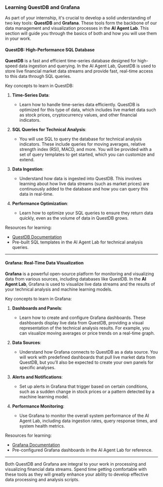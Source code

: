 ### Learning QuestDB and Grafana

As part of your internship, it's crucial to develop a solid understanding of two key tools: **QuestDB** and **Grafana**. These tools form the backbone of our data management and visualization processes in the **AI Agent Lab**. This section will guide you through the basics of both and how you will use them in your work.

#### QuestDB: High-Performance SQL Database

**QuestDB** is a fast and efficient time-series database designed for high-speed data ingestion and querying. In the AI Agent Lab, QuestDB is used to store live financial market data streams and provide fast, real-time access to this data through SQL queries.

Key concepts to learn in QuestDB:

1. **Time-Series Data**:
   - Learn how to handle time-series data efficiently. QuestDB is optimized for this type of data, which includes live market data such as stock prices, cryptocurrency values, and other financial indicators.
   
2. **SQL Queries for Technical Analysis**:
   - You will use SQL to query the database for technical analysis indicators. These include queries for moving averages, relative strength index (RSI), MACD, and more. You will be provided with a set of query templates to get started, which you can customize and extend.
   
3. **Data Ingestion**:
   - Understand how data is ingested into QuestDB. This involves learning about how live data streams (such as market prices) are continuously added to the database and how you can query this data in real-time.

4. **Performance Optimization**:
   - Learn how to optimize your SQL queries to ensure they return data quickly, even as the volume of data in QuestDB grows.

Resources for learning:
- [QuestDB Documentation](https://questdb.io/docs/)
- Pre-built SQL templates in the AI Agent Lab for technical analysis queries.

---

#### Grafana: Real-Time Data Visualization

**Grafana** is a powerful open-source platform for monitoring and visualizing data from various sources, including databases like QuestDB. In the **AI Agent Lab**, Grafana is used to visualize live data streams and the results of your technical analysis and machine learning models.

Key concepts to learn in Grafana:

1. **Dashboards and Panels**:
   - Learn how to create and configure Grafana dashboards. These dashboards display live data from QuestDB, providing a visual representation of the technical analysis results. For example, you can visualize moving averages or price trends on a real-time graph.
   
2. **Data Sources**:
   - Understand how Grafana connects to QuestDB as a data source. You will work with predefined dashboards that pull live market data from QuestDB, but you’ll also be expected to create your own panels for specific analyses.
   
3. **Alerts and Notifications**:
   - Set up alerts in Grafana that trigger based on certain conditions, such as a sudden change in stock prices or a pattern detected by a machine learning model.
   
4. **Performance Monitoring**:
   - Use Grafana to monitor the overall system performance of the AI Agent Lab, including data ingestion rates, query response times, and system health metrics.

Resources for learning:
- [Grafana Documentation](https://grafana.com/docs/)
- Pre-configured Grafana dashboards in the AI Agent Lab for reference.

---

Both QuestDB and Grafana are integral to your work in processing and visualizing financial data streams. Spend time getting comfortable with these tools as they will greatly enhance your ability to develop effective data processing and analysis scripts.
